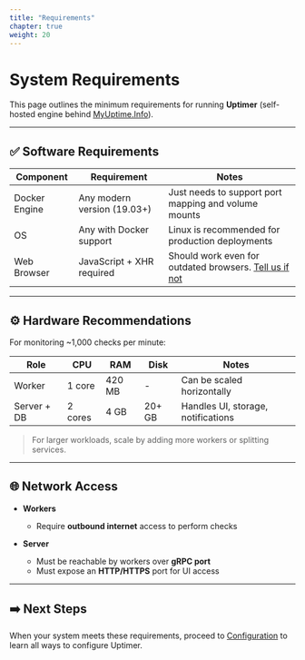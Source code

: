 ```yaml
---
title: "Requirements"
chapter: true
weight: 20
---
```


# System Requirements

This page outlines the minimum requirements for running **Uptimer** (self-hosted engine behind [MyUptime.Info](https://myuptime.info)).

---

## ✅ Software Requirements

| Component        | Requirement                | Notes                                                                                                                       |
|------------------|-----------------------------|-----------------------------------------------------------------------------------------------------------------------------|
| Docker Engine    | Any modern version (19.03+) | Just needs to support port mapping and volume mounts                                                                        |
| OS               | Any with Docker support     | Linux is recommended for production deployments                                                                             |
| Web Browser      | JavaScript + XHR required   | Should work even for outdated browsers. [Tell us if not](https://github.com/myuptime-info/uptimer/issues) |

---

## ⚙️ Hardware Recommendations

For monitoring ~1,000 checks per minute:

| Role            | CPU     | RAM    | Disk     | Notes                              |
|-----------------|---------|--------|----------|------------------------------------|
| Worker          | 1 core  | 420 MB | -        | Can be scaled horizontally         |
| Server + DB     | 2 cores | 4 GB   | 20+ GB   | Handles UI, storage, notifications |

> For larger workloads, scale by adding more workers or splitting services.

---

## 🌐 Network Access

- **Workers**
  - Require **outbound internet** access to perform checks

- **Server**
  - Must be reachable by workers over **gRPC port**
  - Must expose an **HTTP/HTTPS** port for UI access

---

## ➡️ Next Steps

When your system meets these requirements, proceed to [Configuration](/configuration/) to learn all ways to configure Uptimer.
